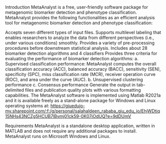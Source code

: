 Introduction
MetaAnalyst is a free, user-friendly software package for metagenomic biomarker detection and phenotype classification. MetaAnalyst provides the following functionalities as an efficient analysis tool for metagenomic biomarker detection and phenotype classification:

Accepts seven different types of input files.
Supports multilevel labeling that enables researchers to analyze the data from different perspectives (i.e., under various conditions) smoothly.
Provides a variety of pre-processing procedures before downstream statistical analysis.
Includes about 28 biomarker detection algorithms and 4 classifiers
Provides three criteria for evaluating the performance of biomarker detection algorithms: a. Supervised classification performance: MetaAnalyst computes the overall classification accuracy (ACC), balanced accuracy (BACC), sensitivity (SEN), specificity (SPC), miss classification rate (MCR), receiver operation curve (ROC), and area under the curve (AUC). b. Unsupervised clustering performance c. Consensus performance
Generate the output in tab-delimited files and publication quality plots with various formatting capabilities. The MetaAnalyst software is implemented using Matlab R2021a and it is available freely as a stand-alone package for Windows and Linux operating systems at: https://gjuedujo-my.sharepoint.com/:f:/g/personal/salahaldeen_rababa_gju_edu_jo/EhjWDtiq15NHs43NCZg5HCUB7lBvmj01ck59-0K07iOdUQ?e=9dDUmV

Requirements
MetaAnalyst is a standalone desktop application, written in MATLAB and does not require any additional packages to install. MetaAnalyst runs on Microsoft Windows and Linux.
